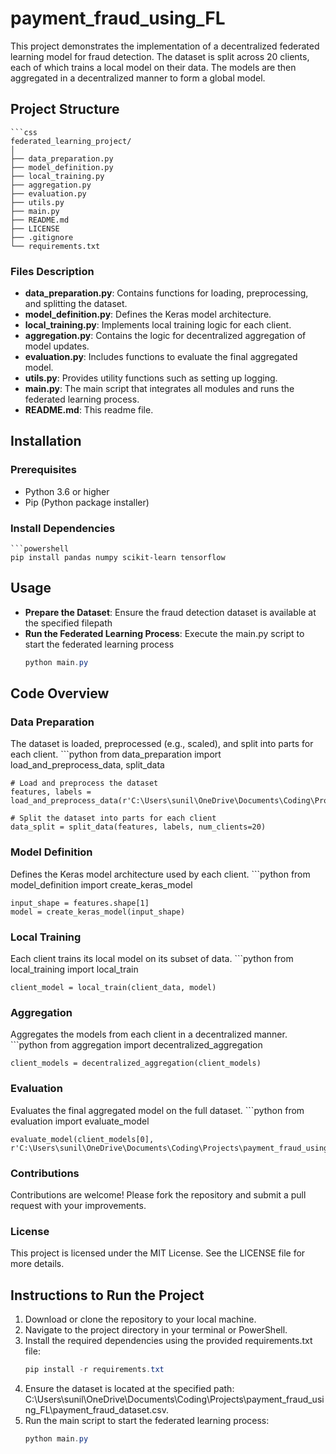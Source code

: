 # payment_fraud_using_FL
This project demonstrates the implementation of a decentralized federated learning model for fraud detection. The dataset is split across 20 clients, each of which trains a local model on their data. The models are then aggregated in a decentralized manner to form a global model.

## Project Structure
    ```css
    federated_learning_project/
    │
    ├── data_preparation.py
    ├── model_definition.py
    ├── local_training.py
    ├── aggregation.py
    ├── evaluation.py
    ├── utils.py
    ├── main.py
    ├── README.md
    ├── LICENSE
    ├── .gitignore
    └── requirements.txt

### Files Description

- **data_preparation.py**: Contains functions for loading, preprocessing, and splitting the dataset.
- **model_definition.py**: Defines the Keras model architecture.
- **local_training.py**: Implements local training logic for each client.
- **aggregation.py**: Contains the logic for decentralized aggregation of model updates.
- **evaluation.py**: Includes functions to evaluate the final aggregated model.
- **utils.py**: Provides utility functions such as setting up logging.
- **main.py**: The main script that integrates all modules and runs the federated learning process.
- **README.md**: This readme file.

## Installation

### Prerequisites

- Python 3.6 or higher
- Pip (Python package installer)

### Install Dependencies
    ```powershell
    pip install pandas numpy scikit-learn tensorflow

## Usage
- **Prepare the Dataset**: Ensure the fraud detection dataset is available at the specified filepath
- **Run the Federated Learning Process**: Execute the main.py script to start the federated learning process
    ```powershell
    python main.py

## Code Overview

### Data Preparation
The dataset is loaded, preprocessed (e.g., scaled), and split into parts for each client.
    ```python
    from data_preparation import load_and_preprocess_data, split_data

    # Load and preprocess the dataset
    features, labels = load_and_preprocess_data(r'C:\Users\sunil\OneDrive\Documents\Coding\Projects\payment_fraud_using_FL\payment_fraud_dataset.csv')

    # Split the dataset into parts for each client
    data_split = split_data(features, labels, num_clients=20)

### Model Definition
Defines the Keras model architecture used by each client.
    ```python
    from model_definition import create_keras_model

    input_shape = features.shape[1]
    model = create_keras_model(input_shape)

### Local Training
Each client trains its local model on its subset of data.
    ```python
    from local_training import local_train

    client_model = local_train(client_data, model)

### Aggregation
Aggregates the models from each client in a decentralized manner.
    ```python
    from aggregation import decentralized_aggregation

    client_models = decentralized_aggregation(client_models)

### Evaluation
Evaluates the final aggregated model on the full dataset.
    ```python
    from evaluation import evaluate_model

    evaluate_model(client_models[0], r'C:\Users\sunil\OneDrive\Documents\Coding\Projects\payment_fraud_using_FL\payment_fraud_dataset.csv')

### Contributions
Contributions are welcome! Please fork the repository and submit a pull request with your improvements.

### License
This project is licensed under the MIT License. See the LICENSE file for more details.

## Instructions to Run the Project
1. Download or clone the repository to your local machine.
2. Navigate to the project directory in your terminal or PowerShell.
3. Install the required dependencies using the provided requirements.txt file:
    ```powershell
    pip install -r requirements.txt
4. Ensure the dataset is located at the specified path: C:\Users\sunil\OneDrive\Documents\Coding\Projects\payment_fraud_using_FL\payment_fraud_dataset.csv.
5. Run the main script to start the federated learning process:
    ```powershell
    python main.py